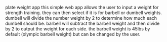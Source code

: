plate weight app
this simple web app allows the user to input a weight for strength training. 
they can then select if it is for barbell or dumbell weights.
dumbell will divide the number weight by 2 to determine how much each dumbell should be.
barbell will subtract the barbell weight and then divide by 2 to output the weight for each side.
the barbell weight is 45lbs by default (olympic barbell weight) but can be changed by the user. 
